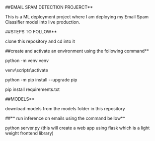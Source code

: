 ##EMAIL SPAM DETECTION PROJERCT**

This is a ML deployment project where I am deploying my Email Spam Classifier model into live production.

##STEPS TO FOLLOW**

clone this repository and cd into it

##create and activate an environment using the following command**

python -m venv venv

venv\scripts\activate

python -m pip install --upgrade pip

pip install requirements.txt

##MODELS**

download models from the models folder in this repository

##** run inference on emails using the command bellow**

python server.py  (this will create a web app using flask which is a light weight frontend library)

